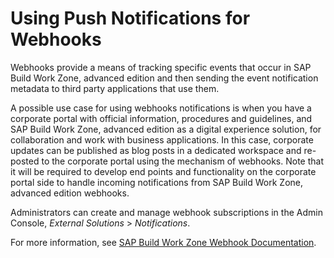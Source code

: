 <!-- loio31185747ecfb4439887e5029ddc286c2 -->

# Using Push Notifications for Webhooks

Webhooks provide a means of tracking specific events that occur in SAP Build Work Zone, advanced edition and then sending the event notification metadata to third party applications that use them.

A possible use case for using webhooks notifications is when you have a corporate portal with official information, procedures and guidelines, and SAP Build Work Zone, advanced edition as a digital experience solution, for collaboration and work with business applications. In this case, corporate updates can be published as blog posts in a dedicated workspace and re-posted to the corporate portal using the mechanism of webhooks. Note that it will be required to develop end points and functionality on the corporate portal side to handle incoming notifications from SAP Build Work Zone, advanced edition webhooks.

Administrators can create and manage webhook subscriptions in the Admin Console, *External Solutions* \> *Notifications*.

For more information, see [SAP Build Work Zone Webhook Documentation](https://jam2.sapjam.com/work_zone/ODataDocs/webhook_reference).

